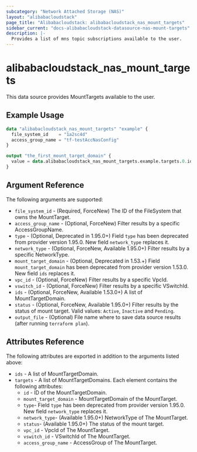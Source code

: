 ```yaml
---
subcategory: "Network Attached Storage (NAS)"
layout: "alibabacloudstack"
page_title: "Alibabacloudstack: alibabacloudstack_nas_mount_targets"
sidebar_current: "docs-alibabacloudstack-datasource-nas-mount-targets"
description: |-
  Provides a list of mns topic subscriptions available to the user.
---
```


# alibabacloudstack\_nas_mount_targets

This data source provides MountTargets available to the user.


## Example Usage

```terraform
data "alibabacloudstack_nas_mount_targets" "example" {
  file_system_id    = "1a2sc4d"
  access_group_name = "tf-testAccNasConfig"
}

output "the_first_mount_target_domain" {
  value = data.alibabacloudstack_nas_mount_targets.example.targets.0.id
}
```

## Argument Reference

The following arguments are supported:

* `file_system_id` - (Required, ForceNew) The ID of the FileSystem that owns the MountTarget.
* `access_group_name` - (Optional, ForceNew) Filter results by a specific AccessGroupName.
* `type` - (Optional, Deprecated in 1.95.0+) Field `type` has been deprecated from provider version 1.95.0. New field `network_type` replaces it.
* `network_type` - (Optional, ForceNew, Available 1.95.0+) Filter results by a specific NetworkType.
* `mount_target_domain` - (Optional, Deprecated in 1.53.+) Field `mount_target_domain` has been deprecated from provider version 1.53.0. New field `ids` replaces it.
* `vpc_id` - (Optional, ForceNew) Filter results by a specific VpcId.
* `vswitch_id` - (Optional, ForceNew) Filter results by a specific VSwitchId.
* `ids` - (Optional, ForceNew, Available 1.53.0+) A list of MountTargetDomain.
* `status` - (Optional, ForceNew, Available 1.95.0+) Filter results by the status of mount target. Valid values: `Active`, `Inactive` and `Pending`.
* `output_file` - (Optional) File name where to save data source results (after running `terraform plan`).

## Attributes Reference

The following attributes are exported in addition to the arguments listed above:

* `ids` - A list of MountTargetDomain.
* `targets` - A list of MountTargetDomains. Each element contains the following attributes:
   * `id` - ID of the MountTargetDomain.
   * `mount_target_domain` - MountTargetDomain of the MountTarget.
   * `type`- Field `type` has been deprecated from provider version 1.95.0. New field `network_type` replaces it. 
   * `network_type`- (Available 1.95.0+) NetworkType of The MountTarget.
   * `status`- (Available 1.95.0+) The status of the mount target. 
   * `vpc_id` - VpcId of The MountTarget.
   * `vswitch_id` - VSwitchId of The MountTarget.
   * `access_group_name` - AccessGroup of The MountTarget.
